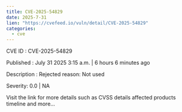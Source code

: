 ```yaml
--- 
title: CVE-2025-54829
date: 2025-7-31
lien: "https://cvefeed.io/vuln/detail/CVE-2025-54829"
categories:
  - cve
---
```


CVE ID : CVE-2025-54829

Published :  July 31
2025
3:15 a.m. | 6 hours
6 minutes ago

Description : Rejected reason: Not used

Severity: 0.0 | NA

Visit the link for more details
such as CVSS details
affected products
timeline
and more...
